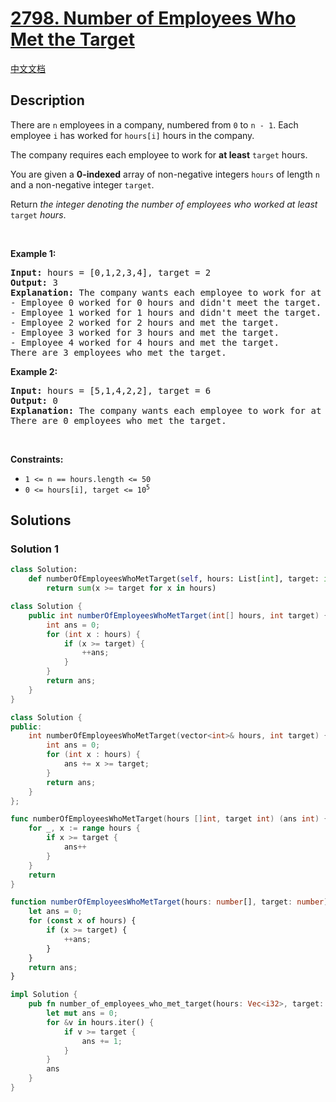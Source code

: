 # [2798. Number of Employees Who Met the Target](https://leetcode.com/problems/number-of-employees-who-met-the-target)

[中文文档](/solution/2700-2799/2798.Number%20of%20Employees%20Who%20Met%20the%20Target/README.md)

<!-- tags:Array -->

## Description

<p>There are <code>n</code> employees in a company, numbered from <code>0</code> to <code>n - 1</code>. Each employee <code>i</code> has worked for <code>hours[i]</code> hours in the company.</p>

<p>The company requires each employee to work for <strong>at least</strong> <code>target</code> hours.</p>

<p>You are given a <strong>0-indexed</strong> array of non-negative integers <code>hours</code> of length <code>n</code> and a non-negative integer <code>target</code>.</p>

<p>Return <em>the integer denoting the number of employees who worked at least</em> <code>target</code> <em>hours</em>.</p>

<p>&nbsp;</p>
<p><strong class="example">Example 1:</strong></p>

<pre>
<strong>Input:</strong> hours = [0,1,2,3,4], target = 2
<strong>Output:</strong> 3
<strong>Explanation:</strong> The company wants each employee to work for at least 2 hours.
- Employee 0 worked for 0 hours and didn&#39;t meet the target.
- Employee 1 worked for 1 hours and didn&#39;t meet the target.
- Employee 2 worked for 2 hours and met the target.
- Employee 3 worked for 3 hours and met the target.
- Employee 4 worked for 4 hours and met the target.
There are 3 employees who met the target.
</pre>

<p><strong class="example">Example 2:</strong></p>

<pre>
<strong>Input:</strong> hours = [5,1,4,2,2], target = 6
<strong>Output:</strong> 0
<strong>Explanation:</strong> The company wants each employee to work for at least 6 hours.
There are 0 employees who met the target.
</pre>

<p>&nbsp;</p>
<p><strong>Constraints:</strong></p>

<ul>
	<li><code>1 &lt;= n == hours.length &lt;= 50</code></li>
	<li><code>0 &lt;=&nbsp;hours[i], target &lt;= 10<sup>5</sup></code></li>
</ul>

## Solutions

### Solution 1

<!-- tabs:start -->

```python
class Solution:
    def numberOfEmployeesWhoMetTarget(self, hours: List[int], target: int) -> int:
        return sum(x >= target for x in hours)
```

```java
class Solution {
    public int numberOfEmployeesWhoMetTarget(int[] hours, int target) {
        int ans = 0;
        for (int x : hours) {
            if (x >= target) {
                ++ans;
            }
        }
        return ans;
    }
}
```

```cpp
class Solution {
public:
    int numberOfEmployeesWhoMetTarget(vector<int>& hours, int target) {
        int ans = 0;
        for (int x : hours) {
            ans += x >= target;
        }
        return ans;
    }
};
```

```go
func numberOfEmployeesWhoMetTarget(hours []int, target int) (ans int) {
	for _, x := range hours {
		if x >= target {
			ans++
		}
	}
	return
}
```

```ts
function numberOfEmployeesWhoMetTarget(hours: number[], target: number): number {
    let ans = 0;
    for (const x of hours) {
        if (x >= target) {
            ++ans;
        }
    }
    return ans;
}
```

```rust
impl Solution {
    pub fn number_of_employees_who_met_target(hours: Vec<i32>, target: i32) -> i32 {
        let mut ans = 0;
        for &v in hours.iter() {
            if v >= target {
                ans += 1;
            }
        }
        ans
    }
}
```

<!-- tabs:end -->

<!-- end -->
